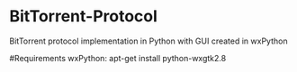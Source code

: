 # BitTorrent-Protocol
BitTorrent protocol implementation in Python with GUI created in wxPython

#Requirements
wxPython: apt-get install python-wxgtk2.8
